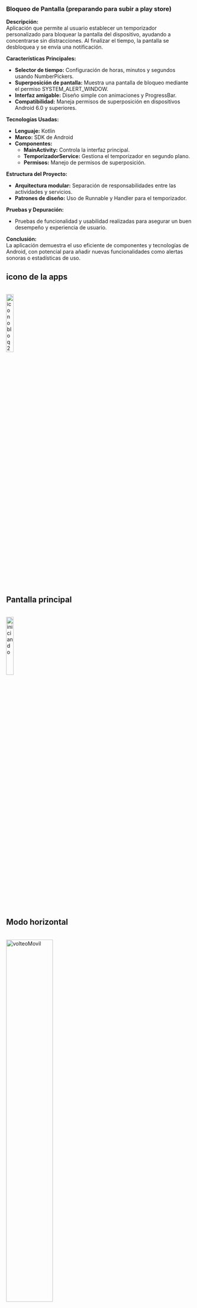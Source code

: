 ### Bloqueo de Pantalla (preparando para subir a play store)

**Descripción:**  
Aplicación que permite al usuario establecer un temporizador personalizado para bloquear la pantalla del dispositivo, ayudando a concentrarse sin distracciones. Al finalizar el tiempo, la pantalla se desbloquea y se envía una notificación.

**Características Principales:**
- **Selector de tiempo:** Configuración de horas, minutos y segundos usando NumberPickers.
- **Superposición de pantalla:** Muestra una pantalla de bloqueo mediante el permiso SYSTEM_ALERT_WINDOW.
- **Interfaz amigable:** Diseño simple con animaciones y ProgressBar.
- **Compatibilidad:** Maneja permisos de superposición en dispositivos Android 6.0 y superiores.

**Tecnologías Usadas:**
- **Lenguaje:** Kotlin
- **Marco:** SDK de Android
- **Componentes:** 
  - **MainActivity:** Controla la interfaz principal.
  - **TemporizadorService:** Gestiona el temporizador en segundo plano.
  - **Permisos:** Manejo de permisos de superposición.

**Estructura del Proyecto:**
- **Arquitectura modular:** Separación de responsabilidades entre las actividades y servicios.
- **Patrones de diseño:** Uso de Runnable y Handler para el temporizador.

**Pruebas y Depuración:**
- Pruebas de funcionalidad y usabilidad realizadas para asegurar un buen desempeño y experiencia de usuario.

**Conclusión:**  
La aplicación demuestra el uso eficiente de componentes y tecnologías de Android, con potencial para añadir nuevas funcionalidades como alertas sonoras o estadísticas de uso.

<h2>icono de la apps</h2>
<br>
<img src="https://github.com/user-attachments/assets/8d162abe-7a86-4760-9e4f-9dc607f74960" alt="iconobloq2" width="20%">
<br>
<h2>Pantalla principal</h2>
<br>
<img src="https://github.com/user-attachments/assets/49c40790-cec6-4b01-9f5a-7a1254a71905" alt="iniciando" width="20%">
<br>
<h2>Modo horizontal</h2>
<br>
<img src="https://github.com/user-attachments/assets/ab8c8538-72a0-43d7-876c-6b5716323654" alt="volteoMovil" width="50%">
<br>
<h2>Video completo (cuando comienza el conteo bloquea el movil)</h2>
<br>
<video width="20" height="20" controls>
  <source src="https://github.com/user-attachments/assets/f83cfa09-7d0e-4d46-bea3-f4a55d8caafb.mp4" type="video/mp4">
</video>

https://github.com/user-attachments/assets/9c06108f-1ffc-421e-8756-cfda7e706cd1


-------------------------------

### Calculadora de IMC

**Descripción:**  
Aplicación para calcular el Índice de Masa Corporal (IMC) en dispositivos Android, permitiendo evaluar el peso corporal en relación con la altura y determinar si el peso es saludable.

**Características Principales:**
- **Ingreso de Datos:** Permite al usuario ingresar género, altura y peso.
- **Cálculo del IMC:** Calcula el IMC y muestra el resultado.
- **Rangos de IMC:** Muestra rangos recomendados de IMC según grupo de edad y género.

**Tecnologías Usadas:**
- **Lenguaje:** Kotlin
- **Diseño UI:**
  - **XML:** Diseño de interfaz usando archivos XML en `res/layout`.
  - **Componentes:** Utiliza ConstraintLayout y CardView de AndroidX para organizar elementos.
- **Recursos Gráficos:** Imágenes y iconos almacenados en `res/drawable`.
- **Estilos y Temas:** Estilos personalizados para CardView y FloatingActionButton.
- **Binding de Vistas:** Uso de View Binding para acceso fácil a vistas mediante `ActivityMainBinding`.
- **Diálogo Emergente:** AlertDialog personalizado para mostrar el resultado del IMC.
- **Manejo de Eventos:** Listeners para manejar clics en botones y cambios en el rango de altura.
- **Dependencias:** Uso de dependencias de AndroidX y Material Design para funcionalidades como RangeSlider y FloatingActionButton.

**Conclusión:**  
La aplicación permite calcular y evaluar el IMC de manera fácil y amigable, utilizando las tecnologías y herramientas más recientes de Android.

<h2>Calculadora IMC</h2>
<br>
<img src="https://github.com/benjarowe/Portfolio_Android/assets/160912053/d2af69b9-4b41-4c11-bcb9-c504a22e764e" alt="calculadoradeimc" width="20%">
<br>
<h2>Video funcion</h2>
<br>
<video width="20" height="20" controls>
  <source src="https://github.com/user-attachments/assets/bf406d81-6bbb-4027-ac20-b8eed5401de6" type="video/mp4">
</video>


https://github.com/user-attachments/assets/99e7379f-67ab-4c02-9404-bc18de02d2fd


--------------------------------------

# Aplicación "Contactos"

## Descripción

La aplicación "Contactos" permite gestionar y organizar contactos en dispositivos Android. Su objetivo es facilitar la adición, edición, eliminación y visualización de detalles de contactos de manera intuitiva y eficiente.

## Funcionalidades

- **Agregar Contactos**: Añadir nuevos contactos con información relevante (nombre, número de teléfono, correo electrónico, dirección).
- **Editar Contactos**: Modificar información de contactos existentes.
- **Eliminar Contactos**: Eliminar contactos de forma segura.
- **Visualización de Detalles**: Ver todos los detalles de un contacto específico.

## Tecnologías Utilizadas

- **Kotlin**
- **Android Studio**
- **Room** (gestión local de datos)
- **Glide** (carga de imágenes)
- **MVVM** (Modelo-Vista-VistaModelo)

## Beneficios

- **Interfaz Intuitiva**: Navegación fácil y amigable.
- **Rendimiento Optimizado**: Acceso rápido a la base de datos con Room.
- **Escalabilidad**: Estructura MVVM permite agregar nuevas funcionalidades sin afectar la estabilidad.
- **Portabilidad**: Funciona en una amplia gama de dispositivos Android.

## Conclusión

La aplicación "Contactos" refleja mis habilidades en desarrollo de aplicaciones móviles y mi compromiso con la creación de software de calidad. Este proyecto es una muestra de mi capacidad para resolver problemas cotidianos y mi deseo de crecer profesionalmente en el ámbito de la programación móvil.

<h2>Pantalla principal</h2>
<br>
<img src="https://github.com/benjarowe/Portfolio_Android/assets/160912053/f0b2a289-e5f9-4bfb-9349-e5ecc85b69a0" alt="ContactosP" width="20%">

--------------------------------------

### Aplicación RecyclerView

**Descripción:**  
Aplicación de ejemplo que muestra cómo crear una lista de platillos utilizando RecyclerView y SwipeRefreshLayout en Android. Presenta una lista de platillos con su nombre, precio y rating, y permite actualizar la lista con un gesto de deslizamiento hacia abajo.

**Funcionalidades Destacadas:**
- **Lista de Platillos:**  
  Muestra una lista de platillos con nombre, precio y rating usando RecyclerView.
  
- **SwipeRefreshLayout:**  
  Permite al usuario actualizar la lista de platillos mediante un gesto de deslizamiento hacia abajo para refrescar la pantalla.

**Tecnologías Utilizadas:**
- **Android Studio:**  
  Entorno de desarrollo integrado (IDE) oficial para el desarrollo de aplicaciones Android.
  
- **RecyclerView:**  
  Implementado para mostrar la lista de platillos de manera eficiente y escalable.
  
- **SwipeRefreshLayout:**  
  Utilizado para permitir la actualización de la lista mediante un gesto de deslizamiento hacia abajo.

**Conclusión:**  
La aplicación RecyclerView es una muestra práctica de cómo utilizar componentes de Android para crear listas dinámicas y mejoradas con interacción del usuario.


